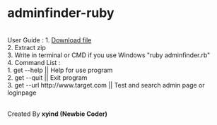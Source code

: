# adminfinder-ruby
<br>
User Guide :
1. <a href="https://github.com/xyind/adminfinder-ruby/archive/master.zip" target="_blank">Download file</a> <br>
2. Extract zip <br>
3. Write in terminal or CMD if you use Windows "ruby adminfinder.rb" <br>
4. Command List : <br>
    1. get --help                           || Help for use program <br>
    2. get --quit                           || Exit program <br>
    3. get --url http://www.target.com      || Test and search admin page or loginpage <br>

<br>Created By <b>xyind (Newbie Coder)</b>
